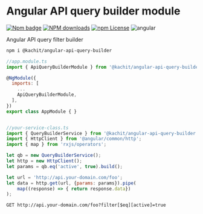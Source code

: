 # Angular API query builder module
[![Npm badge](https://img.shields.io/npm/v/@kachit/angular-api-query-builder.svg)][npm]
[![NPM downloads][npm-download]][npm]
[![npm License](https://img.shields.io/npm/l/ng-packagr.svg?style=flat-square)](https://github.com/kachit/angular-api-query-builder/blob/master/LICENSE)
![angular](https://img.shields.io/badge/angular-^9.0-lightgrey.svg?style=flat-square)  

[npm]: https://www.npmjs.com/package/@kachit/angular-api-query-builder
[npm-download]: https://img.shields.io/npm/dm/@kachit/angular-api-query-builder.svg?style=flat-square

Angular API query filter builder

```bash
npm i @kachit/angular-api-query-builder
```

```js
//app.module.ts
import { ApiQueryBuilderModule } from '@kachit/angular-api-query-builder';

@NgModule({
  imports: [
    ...
    ApiQueryBuilderModule,
  ],
})
export class AppModule { }


//your-service-class.ts
import { QueryBuilderService } from '@kachit/angular-api-query-builder';
import { HttpClient } from '@angular/common/http';
import { map } from 'rxjs/operators';

let qb = new QueryBuilderService();
let http = new HttpClient();
let params = qb.eq('active', true).build();

let url = 'http://api.your-domain.com/foo';
let data = http.get(url, {params: params}).pipe(
    map((response) => { return response.data})
);
```

```http request
GET http://api.your-domain.com/foo?filter[$eq][active]=true
```
